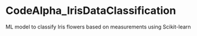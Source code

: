 # CodeAlpha_IrisDataClassification
ML model to classify Iris flowers based on measurements using Scikit-learn
